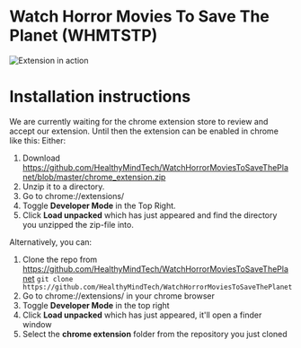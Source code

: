 # Watch Horror Movies To Save The Planet (WHMTSTP)

![Extension in action](https://github.com/HealthyMindTech/WatchHorrorMoviesToSaveThePlanet/blob/master/docs/image.jpg?raw=true)

# Installation instructions

We are currently waiting for the chrome extension store to review and accept our extension. Until then the extension can be enabled in chrome like this:
Either: 
1. Download https://github.com/HealthyMindTech/WatchHorrorMoviesToSaveThePlanet/blob/master/chrome_extension.zip
2. Unzip it to a directory.
3. Go to chrome://extensions/ 
4. Toggle **Developer Mode** in the Top Right.
5. Click **Load unpacked** which has just appeared and find the directory you unzipped the zip-file into.

Alternatively, you can: 
1. Clone the repo from https://github.com/HealthyMindTech/WatchHorrorMoviesToSaveThePlanet
  `git clone https://github.com/HealthyMindTech/WatchHorrorMoviesToSaveThePlanet`
2. Go to chrome://extensions/ in your chrome browser
3. Toggle **Developer Mode** in the top right
4. Click **Load unpacked** which has just appeared, it'll open a finder window
5. Select the **chrome extension** folder from the repository you just cloned

